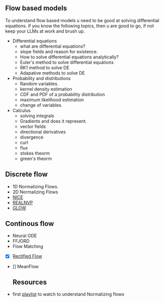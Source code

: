 ## Flow based models
To understand flow based models u need to be good at solving differential equations. if you know the following topics, then u are good to go, if not keep your LLMs at work and brush up. 
- Differential equations
    - what are differential equations?
    - slope fields and reason for existence.
    - How to solve differential equations analytically?
    - Euler's method to solve differential equations 
    - RK1 method to solve DE
    - Adapative methods to solve DE 
- Probability and distributions
    - Random variables.
    - kernel density estimation
    - CDF and PDF of a probability distribution
    - maximum likelihood estimation
    - change of variables. 
- Calculus 
    - solving integrals
    - Gradients and does it represent.
    - vector fields 
    - directional derivatives 
    - divergence 
    - curl 
    - flux 
    - stokes theorm
    - green's theorm


## Discrete flow 
- 1D Normalizing Flows.
- 2D Normalizing Flows 
- [NICE](https://arxiv.org/pdf/1410.8516)
- [REALNVP](https://arxiv.org/pdf/1605.08803)
- [GLOW](https://arxiv.org/pdf/1807.03039)

## Continous flow 
- Neural ODE 
- FFJORD 
- Flow Matching 
- [x] [Rectified Flow](https://arxiv.org/pdf/2209.03003)
- [] MeanFlow

     
    ## Resources 
- first [playlist](https://www.youtube.com/watch?v=6u7o5--aYNc&list=PL4RJUVHtEJXI_lpshcnnQMhHtMjrkwRyr&index=1) to watch to understand Normalizing flows 
